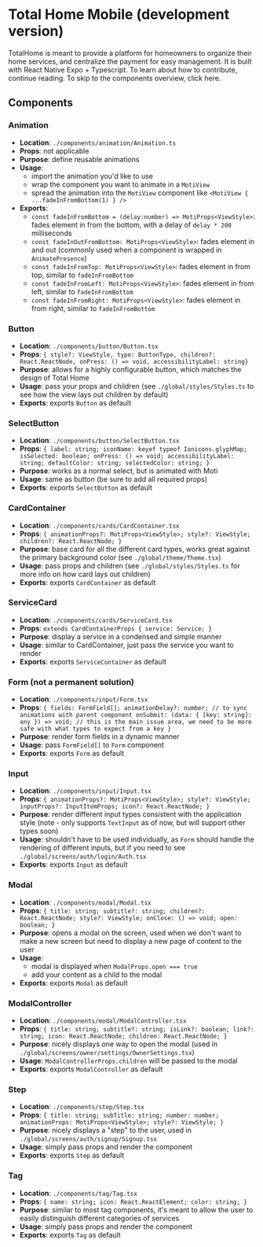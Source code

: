 # Total Home Mobile (development version)
TotalHome is meant to provide a platform for homeowners to organize their home services, and centralize the payment for easy management. It is built with React Native Expo + Typescript. To learn about how to contribute, continue reading. To skip to the components overview, click here.

## Components
### Animation
- **Location**: `./components/animation/Animation.ts`
- **Props**: not applicable
- **Purpose**: define reusable animations
- **Usage**: 
    - import the animation you'd like to use
    - wrap the component you want to animate in a `MotiView`
    - spread the animation into the `MotiView` component like `<MotiView { ...fadeInFromBottom(1) } />`
- **Exports**:
    - `const fadeInFromBottom = (delay:number) => MotiProps<ViewStyle>`: fades element in from the bottom, with a delay of `delay * 200` milliseconds
    - `const fadeInOutFromBottom: MotiProps<ViewStyle>`: fades element in and out (commonly used when a component is wrapped in `AnimatePresence`)
    - `const fadeInFromTop: MotiProps<ViewStyle>`: fades element in from top, similar to `fadeInFromBottom`
    - `const fadeInFromLeft: MotiProps<ViewStyle>`: fades element in from left, similar to `fadeInFromBottom`
    - `const fadeInFromRight: MotiProps<ViewStyle>`: fades element in from right, similar to `fadeInFromBottom`
### Button
- **Location**: `./components/button/Button.tsx`
- **Props**: `{ style?: ViewStyle, type: ButtonType, children?: React.ReactNode, onPress: () => void, accessibilityLabel: string}`
- **Purpose**: allows for a highly configurable button, which matches the design of Total Home
- **Usage**: pass your props and children (see `./global/styles/Styles.ts` to see how the view lays out children by default)
- **Exports**: exports `Button` as default
### SelectButton
- **Location**: `./components/button/SelectButton.tsx`
- **Props**: `{
    label: string;
    iconName: keyof typeof Ionicons.glyphMap;
    isSelected: boolean;
    onPress: () => void;
    accessibilityLabel: string;
    defaultColor: string;
    selectedColor: string;
}`
- **Purpose**: works as a normal select, but is animated with Moti
- **Usage**: same as button (be sure to add all required props)
- **Exports**: exports `SelectButton` as default
### CardContainer
- **Location**: `./components/cards/CardContainer.tsx`
- **Props**: `{
    animationProps?: MotiProps<ViewStyle>;
    style?: ViewStyle;
    children?: React.ReactNode;
}`
- **Purpose**: base card for all the different card types, works great against the primary background color (see `./global/theme/Theme.tsx`)
- **Usage**: pass props and children (see `./global/styles/Styles.ts` for more info on how card lays out children)
- **Exports**: exports `CardContainer` as default
### ServiceCard
- **Location**: `./components/cards/ServiceCard.tsx`
- **Props**: `extends CardContainerProps {
    service: Service;
}`
- **Purpose**: display a service in a condensed and simple manner
- **Usage**: similar to CardContainer, just pass the service you want to render
- **Exports**: exports `ServiceContainer` as default
### Form (not a permanent solution)
- **Location**: `./components/input/Form.tsx`
- **Props**: `{
    fields: FormField[];
    animationDelay?: number; // to sync animations with parent component
    onSubmit: (data: { [key: string]: any }) => void; // this is the main issue area, we need to be more safe with what types to expect from a key
}`
- **Purpose**: render form fields in a dynamic manner
- **Usage**: pass `FormField[]` to `Form` component
- **Exports**: exports `Form` as default
### Input
- **Location**: `./components/input/Input.tsx`
- **Props**: `{
    animationProps?: MotiProps<ViewStyle>;
    style?: ViewStyle;
    inputProps?: InputItemProps;
    icon?: React.ReactNode;
}`
- **Purpose**: render different input types consistent with the application style (note - only supports `TextInput` as of now, but will support other types soon)
- **Usage**: shouldn't have to be used individually, as `Form` should handle the rendering of different inputs, but if you need to see `./global/screens/auth/login/Auth.tsx`
- **Exports**: exports `Input` as default
### Modal
- **Location**: `./components/modal/Modal.tsx`
- **Props**: `{
    title: string;
    subtitle?: string;
    children?: React.ReactNode;
    style?: ViewStyle;
    onClose: () => void;
    open: boolean;
}`
- **Purpose**: opens a modal on the screen, used when we don't want to make a new screen but need to display a new page of content to the user
- **Usage**: 
    - modal is displayed when `ModalProps.open === true`
    - add your content as a child to the modal
- **Exports**: exports `Modal` as default
### ModalController
- **Location**: `./components/modal/ModalController.tsx`
- **Props**: `{
    title: string;
    subtitle?: string;
    isLink?: boolean;
    link?: string;
    icon: React.ReactNode;
    children: React.ReactNode;
}`
- **Purpose**: nicely displays one way to open the modal (used in `./global/screens/owner/settings/OwnerSettings.tsx`)
- **Usage**: `ModalControllerProps.children` will be passed to the modal
- **Exports**: exports `ModalController` as default
### Step
- **Location**: `./components/step/Step.tsx`
- **Props**: `{
    title: string;
    subTitle: string;
    number: number;
    animationProps: MotiProps<ViewStyle>;
    style?: ViewStyle;
}`
- **Purpose**: nicely displays a "step" to the user, used in `./global/screens/auth/signup/Signup.tsx`
- **Usage**: simply pass props and render the component
- **Exports**: exports `Step` as default
### Tag
- **Location**: `./components/tag/Tag.tsx`
- **Props**: `{
    name: string;
    icon: React.ReactElement;
    color: string;
}`
- **Purpose**: similar to most tag components, it's meant to allow the user to easily distinguish different categories of services
- **Usage**: simply pass props and render the component
- **Exports**: exports `Tag` as default